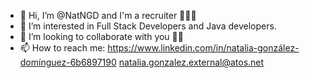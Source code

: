 - 👋 Hi, I’m @NatNGD and I'm a recruiter 🖖🏻🚀
- 👀 I’m interested in Full Stack Developers and Java developers.
- 💞️ I’m looking to collaborate with you 🙌🏼
- 📫 How to reach me: 
 https://www.linkedin.com/in/natalia-gonzález-domínguez-6b6897190
 natalia.gonzalez.external@atos.net
<!--
Feel free to contact me and send your CV ☺️✨
--->
